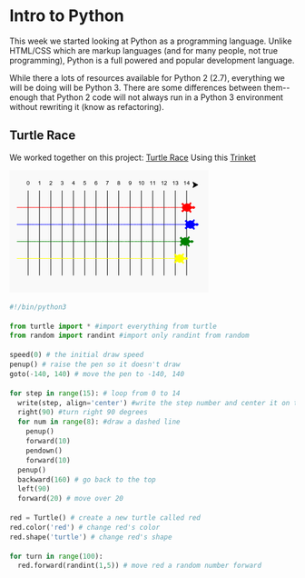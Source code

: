 # Intro to Python #

This week we started looking at Python as a programming language.  Unlike HTML/CSS which are  markup languages (and for many people, not true programming), Python is a full powered and popular development language.

While there a lots of resources available for Python 2 (2.7), everything we will be doing will be Python 3.  There are some differences between them--enough that Python 2 code will not always run in a Python 3 environment without rewriting it (know as refactoring).

## Turtle Race ##

We worked together on this project:
[Turtle Race](https://projects.raspberrypi.org/en/projects/turtle-race) Using this [Trinket](http://jumpto.cc/python-new) 

![Turtle Race](./images/race-more.png)

```python
#!/bin/python3

from turtle import * #import everything from turtle
from random import randint #import only randint from random

speed(0) # the initial draw speed
penup() # raise the pen so it doesn't draw
goto(-140, 140) # move the pen to -140, 140

for step in range(15): # loop from 0 to 14
  write(step, align='center') #write the step number and center it on the line
  right(90) #turn right 90 degrees
  for num in range(8): #draw a dashed line
    penup()
    forward(10)
    pendown()
    forward(10)
  penup()
  backward(160) # go back to the top
  left(90)
  forward(20) # move over 20

red = Turtle() # create a new turtle called red
red.color('red') # change red's color
red.shape('turtle') # change red's shape

for turn in range(100):
  red.forward(randint(1,5)) # move red a random number forward